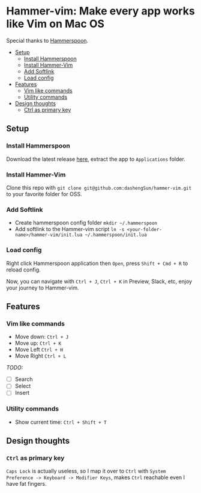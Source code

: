 # Hammer-vim: Make every app works like Vim on Mac OS

Special thanks to [Hammerspoon](http://www.hammerspoon.org/).

* [Setup](#setup)
   * [Install Hammerspoon](#install-hammerspoon)
   * [Install Hammer-Vim](#install-hammer-vim)
   * [Add Softlink](#add-softlink)
   * [Load config](#load-config)
* [Features](#features)
   * [Vim like commands](#vim-like-commands)
   * [Utility commands](#utility-commands)
* [Design thoughts](#design-thoughts)
   * [Ctrl as primary key](#ctrl-as-primary-key)

## Setup
### Install Hammerspoon
Download the latest release [here](https://github.com/Hammerspoon/hammerspoon/releases/), extract the app to `Applications` folder.

### Install Hammer-Vim
Clone this repo with `git clone git@github.com:dashengSun/hammer-vim.git` to your favorite folder for OSS.

### Add Softlink
* Create hammerspoon config folder `mkdir ~/.hammerspoon`
* Add softlink to the Hammer-vim script `ln -s <your-folder-name>/hammer-vim/init.lua ~/.hammerspoon/init.lua` 

### Load config 
Right click Hammerspoon application then `Open`, press `Shift + Cmd + R` to reload config.

Now, you can navigate with `Ctrl + J`, `Ctrl + K` in Preview, Slack, etc, enjoy your journey to Hammer-vim.

## Features

### Vim like commands
* Move down: `Ctrl + J`
* Move up: `Ctrl + K`
* Move Left `Ctrl + H`
* Move Right `Ctrl + L`

_TODO:_

- [ ] Search
- [ ] Select
- [ ] Insert 

### Utility commands
* Show current time: `Ctrl + Shift + T`

## Design thoughts
### `Ctrl` as primary key
`Caps Lock` is actually useless, so I map it over to `Ctrl` with `System Preference -> Keyboard -> Modifier Keys`, makes `Ctrl` reachable even I have fat fingers.


